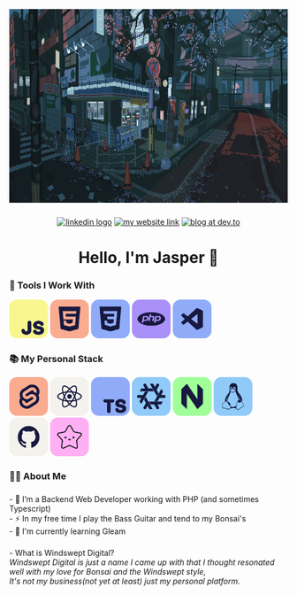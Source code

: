 <div align="center">
  <img height="350" src="images/japan-banner.gif"  />
</div>

###

<div align="center">
  <a href="https://www.linkedin.com/in/jasper-at-windswept"><img src="https://img.shields.io/static/v1?message=LinkedIn&logo=linkedin&label=&color=0077B5&logoColor=white&labelColor=&style=for-the-badge" height="28" alt="linkedin logo"  /></a>
  <a href="https://docs.windswept.digital"><img src="https://img.shields.io/static/v1?message=Website&label=&color=37996B&logoColor=white&labelColor=&style=for-the-badge" height="28" alt="my website link"  /></a>
  <a href="https://dev.to/jasper-at-windswept"><img src="https://img.shields.io/static/v1?message=Blog&logo=dev.to&label=&color=818CF8&logoColor=white&labelColor=&style=for-the-badge" height="28" alt="blog at dev.to"  /></a>
</div>

###

<h1 align="center">Hello, I'm Jasper 👋</h1>

###

<h3 align="left">🧰 Tools I Work With</h3>

<div>
  <img src="https://github.com/Nighty3098/DevIcons/blob/main/badges/badges_javascript.png?raw=true" width=70>
  <img src="https://github.com/Nighty3098/DevIcons/blob/main/badges/badges_html.png?raw=true" width=70>
  <img src="https://github.com/Nighty3098/DevIcons/blob/main/badges/badges_css.png?raw=true" width=70>
  <img src="https://github.com/Nighty3098/DevIcons/blob/main/badges/badges_php.png?raw=true" width=70>
  <img src="https://github.com/Nighty3098/DevIcons/blob/main/badges/badges_vscode.png?raw=true" width=70>
</div>

###

<h3 align="left">📚 My Personal Stack</h3>

<div>
  <img src="https://github.com/Nighty3098/DevIcons/blob/main/badges/badges_svelte.png?raw=true" width=70>
  <img src="https://github.com/Nighty3098/DevIcons/blob/main/badges/badges_react.png?raw=true" width=70>
  <img src="https://github.com/Nighty3098/DevIcons/blob/main/badges/badges_typescript.png?raw=true" width=70>
  <img src="https://github.com/Nighty3098/DevIcons/blob/main/badges/badges_nix.png?raw=true" width=70>
  <img src="https://github.com/Nighty3098/DevIcons/blob/main/badges/badges_nvim.png?raw=true" width=70>
  <img src="https://github.com/Nighty3098/DevIcons/blob/main/badges/badges_linux.png?raw=true" width=70>
  <img src="https://github.com/Nighty3098/DevIcons/blob/main/badges/badges_git.png?raw=true" width=70>
  <img src="https://github.com/Nighty3098/DevIcons/blob/main/badges/badges_gleam.png?raw=true" width=70>
</div>

###

<h3 align="left">👩‍💻  About Me</h3>

###

<p align="left">- 🔭 I’m a Backend Web Developer working with PHP (and sometimes Typescript)<br>- ⚡ In my free time I play the Bass Guitar and tend to my Bonsai's<br>- 📗 I'm currently learning Gleam</p>

###

<p align="left">- What is Windswept Digital?<br><i>Windswept Digital is just a name I came up with that I thought resonated well with my love for Bonsai and the Windswept style, <br>It's not my business(not yet at least) just my personal platform.</i></p>

